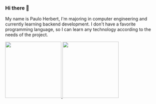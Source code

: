 ### Hi there 👋
My name is Paulo Herbert, I'm majoring in computer engineering and currently learning backend development.
I don't have a favorite programming language, so I can learn any technology according to the needs of the project.
<div>
<a href="https://github.com/pauloherbt">
<img loading="lazy" height="180em" src="https://github-readme-stats.vercel.app/api/top-langs/?username=pauloherbt&layout=compact&langs_count=7&theme=dracula"/>
<img loading="lazy" height="180em" src="https://github-readme-stats.vercel.app/api?username=pauloherbt&show_icons=true&theme=dracula&include_all_commits=true&count_private=false"/>
</div>
<!--
**pauloherbt/pauloherbt** is a ✨ _special_ ✨ repository because its `README.md` (this file) appears on your GitHub profile.

Here are some ideas to get you started:

- 🔭 I’m currently working on ...
- 🌱 I’m currently learning ...
- 👯 I’m looking to collaborate on ...
- 🤔 I’m looking for help with ...
- 💬 Ask me about ...
- 📫 How to reach me: ...
- 😄 Pronouns: ...
- ⚡ Fun fact: ...
-->
